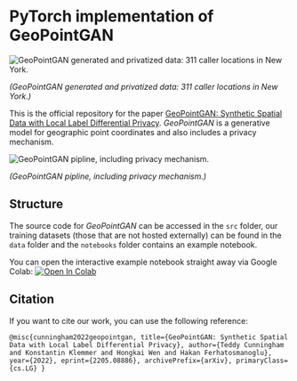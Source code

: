 # PyTorch implementation of GeoPointGAN

![GeoPointGAN generated and privatized data: 311 caller locations in New York.](https://raw.githubusercontent.com/konstantinklemmer/geopointgan/main/images/gen_new_york.gif)

*(GeoPointGAN generated and privatized data: 311 caller locations in New York.)*

This is the official repository for the paper [GeoPointGAN: Synthetic Spatial Data with Local Label Differential Privacy](https://arxiv.org/abs/2205.08886). *GeoPointGAN* is a generative model for geographic point coordinates and also includes a privacy mechanism.

![GeoPointGAN pipline, including privacy mechanism.](https://raw.githubusercontent.com/konstantinklemmer/geopointgan/main/images/pipeline.png)

*(GeoPointGAN pipline, including privacy mechanism.)*

## Structure

The source code for *GeoPointGAN* can be accessed in the `src` folder, our training datasets (those that are not hosted externally) can be found in the `data` folder and the `notebooks` folder contains an example notebook.

You can open the interactive example notebook straight away via Google Colab: [![Open In Colab](https://colab.research.google.com/assets/colab-badge.svg)](https://colab.research.google.com/github/konstantinklemmer/geopointgan/blob/master/notebooks/example.ipynb)

## Citation

If you want to cite our work, you can use the following reference:

``
@misc{cunningham2022geopointgan,
    title={GeoPointGAN: Synthetic Spatial Data with Local Label Differential Privacy},
    author={Teddy Cunningham and Konstantin Klemmer and Hongkai Wen and Hakan Ferhatosmanoglu},
    year={2022},
    eprint={2205.08886},
    archivePrefix={arXiv},
    primaryClass={cs.LG}
}
``